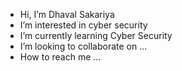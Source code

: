 - Hi, I’m Dhaval Sakariya
- I’m interested in cyber security
- I’m currently learning Cyber Security
- I’m looking to collaborate on ...
- How to reach me ...

<!---
bittu3402/bittu3402 is a ✨ special ✨ repository because its `README.md` (this file) appears on your GitHub profile.
You can click the Preview link to take a look at your changes.
--->
